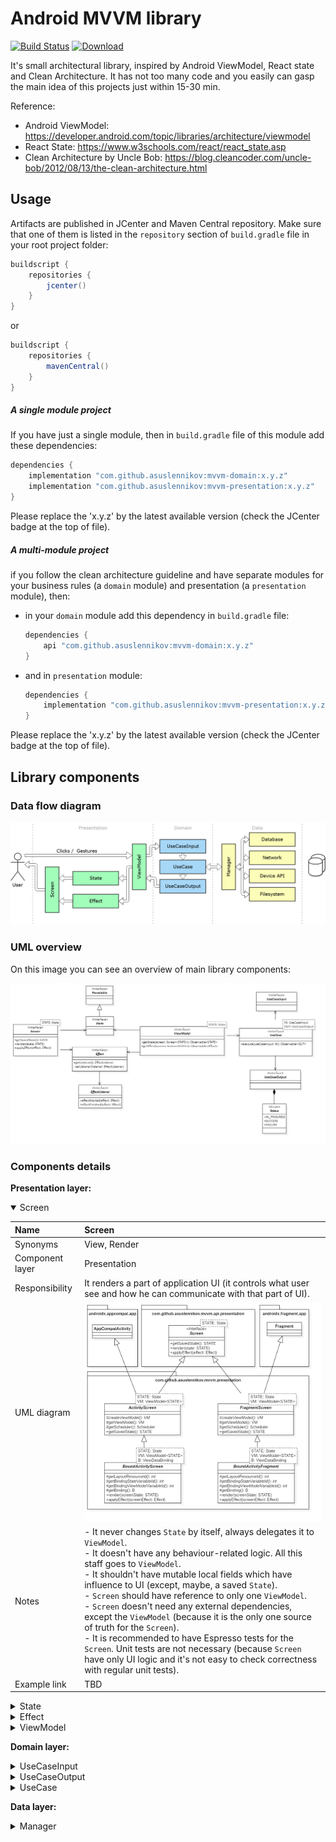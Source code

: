 # Android MVVM library
 [![Build Status](https://travis-ci.org/asuslennikov/mvvm.svg?branch=master)](https://travis-ci.org/asuslennikov/mvvm) [![Download](https://api.bintray.com/packages/asuslennikov/maven/android-mvvm/images/download.svg)](https://bintray.com/asuslennikov/maven/android-mvvm/_latestVersion)

It's small architectural library, inspired by Android ViewModel, React state and Clean Architecture. 
It has not too many code and you easily can gasp the main idea of this projects just within 15-30 min.

Reference:
- Android ViewModel: https://developer.android.com/topic/libraries/architecture/viewmodel
- React State: https://www.w3schools.com/react/react_state.asp
- Clean Architecture by Uncle Bob: https://blog.cleancoder.com/uncle-bob/2012/08/13/the-clean-architecture.html

## Usage
Artifacts are published in JCenter and Maven Central repository. Make sure that one of them is listed
in the `repository` section of `build.gradle` file in your root project folder:
```groovy
buildscript {
    repositories {
        jcenter()
    }
}
```
or
```groovy
buildscript {
    repositories {
        mavenCentral()
    }
}
```
##### A single module project
If you have just a single module, then in `build.gradle` file of this module add these dependencies:
```groovy
dependencies {
    implementation "com.github.asuslennikov:mvvm-domain:x.y.z"
    implementation "com.github.asuslennikov:mvvm-presentation:x.y.z"
}
```
Please replace the 'x.y.z' by the latest available version (check the JCenter badge at the top of file).

##### A multi-module project
if you follow the clean architecture guideline and have separate modules 
for your business rules (a `domain` module) and presentation (a `presentation` module), then:
- in your `domain` module add this dependency in `build.gradle` file:
    ```groovy
    dependencies {
        api "com.github.asuslennikov:mvvm-domain:x.y.z"
    }
    ```
- and in `presentation` module:
    ```groovy
    dependencies {
        implementation "com.github.asuslennikov:mvvm-presentation:x.y.z"
    }
    ```
Please replace the 'x.y.z' by the latest available version (check the JCenter badge at the top of file).

## Library components

### Data flow diagram

![alt FullWidthImage](./documentation/GeneralComponents.png "Data flow (communication) diagram")

### UML overview

On this image you can see an overview of main library components:

![alt FullWidthImage](./documentation/UmlOverview.png "UML overview of main components")

### Components details

**Presentation layer:**
<details open>
    <summary>Screen</summary>

| Name            | Screen |
| :---            | :--- |
| Synonyms        | View, Render |
| Component layer | Presentation |
| Responsibility  | It renders a part of application UI (it controls what user see and how he can communicate with that part of UI). |
| UML diagram     | ![alt TableImage](./documentation/ScreenComponent.png "UML diagram for Screen component") |
| Notes           | - It never changes `State` by itself, always delegates it to `ViewModel`. <br /> - It doesn't have any behaviour-related logic. All this staff goes to `ViewModel`. <br /> - It shouldn't have mutable local fields which have influence to UI (except, maybe, a saved `State`). <br /> - `Screen` should have reference to only one `ViewModel`. <br /> - `Screen`  doesn't need any external dependencies, except the `ViewModel` (because it is the only one source of truth for the `Screen`). <br />  - It is recommended to have Espresso tests for the `Screen`. Unit tests are not necessary (because `Screen` have only UI logic and it's not easy to check correctness with regular unit tests). |
| Example link    | TBD |
 
</details>

<details>
    <summary>State</summary>

| Name            | State |
| :---            | :--- |
| Synonyms        | ViewState, ScreenState, UIModel, Model |
| Component layer | Presentation |
| Responsibility  | It describes a state (collection of elements' properties) at specific moment in time for part of UI |
| UML diagram     | ![alt TableImage](./documentation/StateComponent.png "UML diagram for State component") |
| Notes           | - It's a POJO class (data class in Kotlin). <br/> - It doesn't have any logic, only getters and setters. <br /> - Should implement some mechanism for serialization / deseralization. For example, use the `@Parcel` annotation or set JSON annotations of your favorite mapper. <br /> - Fields have descriptive names, but not "action" names (use `newsListLoaderVisible` instead of `showNewsListLoader`). <br /> - No need in Unit tests. |
| Example link    | TBD |
 
</details>

<details>
    <summary>Effect</summary>

| Name            | Effect |
| :---            | :--- |
| Synonyms        | |
| Component layer | Presentation |
| Responsibility  | |
| UML diagram     | ![alt TableImage](./documentation/EffectComponent.png "UML diagram for Effect component") |
| Notes           | |
| Example link    | TBD |
 
</details>

<details>
    <summary>ViewModel</summary>

| Name            | ViewModel |
| :---            | :--- |
| Synonyms        | |
| Component layer | Presentation |
| Responsibility  | |
| UML diagram     | ![alt TableImage](./documentation/ViewModelComponent.png "UML diagram for ViewModel component") |
| Notes           | |
| Example link    | TBD |
 
</details>

**Domain layer:**
<details>
    <summary>UseCaseInput</summary>

| Name            | UseCaseInput |
| :---            | :--- |
| Synonyms        | |
| Component layer | Domain |
| Responsibility  | |
| UML diagram     | ![alt TableImage](./documentation/UseCaseInputComponent.png "UML diagram for UseCaseInput component") |
| Notes           | |
| Example link    | TBD |
 
</details>

<details>
    <summary>UseCaseOutput</summary>

| Name            | UseCaseOutput |
| :---            | :--- |
| Synonyms        | |
| Component layer | Domain |
| Responsibility  | |
| UML diagram     | ![alt TableImage](./documentation/UseCaseOutputComponent.png "UML diagram for UseCaseOutput component") |
| Notes           | |
| Example link    | TBD |
 
</details>

<details>
    <summary>UseCase</summary>

| Name            | UseCase |
| :---            | :--- |
| Synonyms        | |
| Component layer | Domain |
| Responsibility  | |
| UML diagram     | ![alt TableImage](./documentation/UseCaseComponent.png "UML diagram for UseCase component") |
| Notes           | |
| Example link    | TBD |
 
</details>

**Data layer:**
<details>
    <summary>Manager</summary>

| Name            | Manager |
| :---            | :--- |
| Synonyms        | |
| Component layer | Data |
| Responsibility  |  |
| UML diagram     | No specific component diagram |
| Notes           | |
| Example link    | TBD |
 
</details>